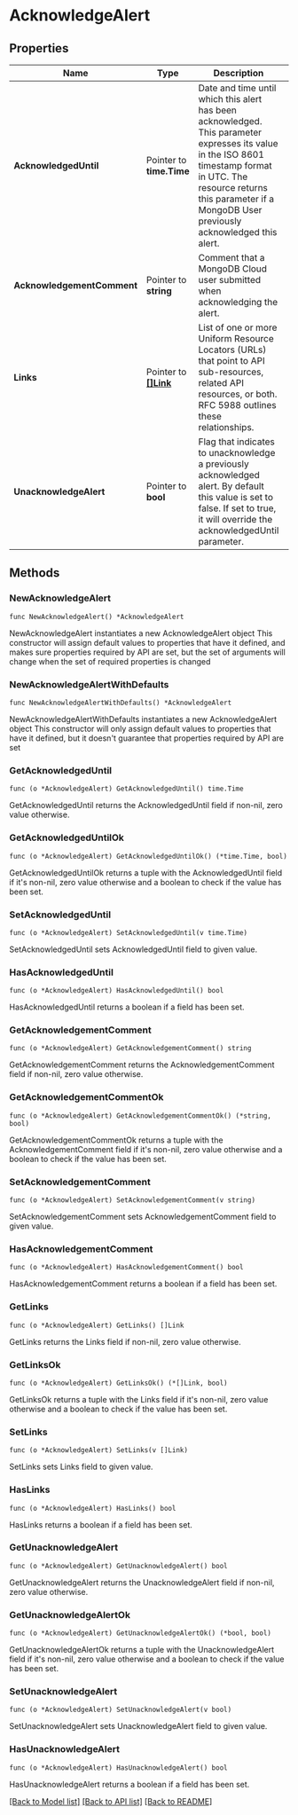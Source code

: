 # AcknowledgeAlert

## Properties

Name | Type | Description | Notes
------------ | ------------- | ------------- | -------------
**AcknowledgedUntil** | Pointer to **time.Time** | Date and time until which this alert has been acknowledged. This parameter expresses its value in the ISO 8601 timestamp format in UTC. The resource returns this parameter if a MongoDB User previously acknowledged this alert. | [optional] 
**AcknowledgementComment** | Pointer to **string** | Comment that a MongoDB Cloud user submitted when acknowledging the alert. | [optional] 
**Links** | Pointer to [**[]Link**](Link.md) | List of one or more Uniform Resource Locators (URLs) that point to API sub-resources, related API resources, or both. RFC 5988 outlines these relationships. | [optional] [readonly] 
**UnacknowledgeAlert** | Pointer to **bool** | Flag that indicates to unacknowledge a previously acknowledged alert. By default this value is set to false. If set to true, it will override the acknowledgedUntil parameter. | [optional] 

## Methods

### NewAcknowledgeAlert

`func NewAcknowledgeAlert() *AcknowledgeAlert`

NewAcknowledgeAlert instantiates a new AcknowledgeAlert object
This constructor will assign default values to properties that have it defined,
and makes sure properties required by API are set, but the set of arguments
will change when the set of required properties is changed

### NewAcknowledgeAlertWithDefaults

`func NewAcknowledgeAlertWithDefaults() *AcknowledgeAlert`

NewAcknowledgeAlertWithDefaults instantiates a new AcknowledgeAlert object
This constructor will only assign default values to properties that have it defined,
but it doesn't guarantee that properties required by API are set

### GetAcknowledgedUntil

`func (o *AcknowledgeAlert) GetAcknowledgedUntil() time.Time`

GetAcknowledgedUntil returns the AcknowledgedUntil field if non-nil, zero value otherwise.

### GetAcknowledgedUntilOk

`func (o *AcknowledgeAlert) GetAcknowledgedUntilOk() (*time.Time, bool)`

GetAcknowledgedUntilOk returns a tuple with the AcknowledgedUntil field if it's non-nil, zero value otherwise
and a boolean to check if the value has been set.

### SetAcknowledgedUntil

`func (o *AcknowledgeAlert) SetAcknowledgedUntil(v time.Time)`

SetAcknowledgedUntil sets AcknowledgedUntil field to given value.

### HasAcknowledgedUntil

`func (o *AcknowledgeAlert) HasAcknowledgedUntil() bool`

HasAcknowledgedUntil returns a boolean if a field has been set.
### GetAcknowledgementComment

`func (o *AcknowledgeAlert) GetAcknowledgementComment() string`

GetAcknowledgementComment returns the AcknowledgementComment field if non-nil, zero value otherwise.

### GetAcknowledgementCommentOk

`func (o *AcknowledgeAlert) GetAcknowledgementCommentOk() (*string, bool)`

GetAcknowledgementCommentOk returns a tuple with the AcknowledgementComment field if it's non-nil, zero value otherwise
and a boolean to check if the value has been set.

### SetAcknowledgementComment

`func (o *AcknowledgeAlert) SetAcknowledgementComment(v string)`

SetAcknowledgementComment sets AcknowledgementComment field to given value.

### HasAcknowledgementComment

`func (o *AcknowledgeAlert) HasAcknowledgementComment() bool`

HasAcknowledgementComment returns a boolean if a field has been set.
### GetLinks

`func (o *AcknowledgeAlert) GetLinks() []Link`

GetLinks returns the Links field if non-nil, zero value otherwise.

### GetLinksOk

`func (o *AcknowledgeAlert) GetLinksOk() (*[]Link, bool)`

GetLinksOk returns a tuple with the Links field if it's non-nil, zero value otherwise
and a boolean to check if the value has been set.

### SetLinks

`func (o *AcknowledgeAlert) SetLinks(v []Link)`

SetLinks sets Links field to given value.

### HasLinks

`func (o *AcknowledgeAlert) HasLinks() bool`

HasLinks returns a boolean if a field has been set.
### GetUnacknowledgeAlert

`func (o *AcknowledgeAlert) GetUnacknowledgeAlert() bool`

GetUnacknowledgeAlert returns the UnacknowledgeAlert field if non-nil, zero value otherwise.

### GetUnacknowledgeAlertOk

`func (o *AcknowledgeAlert) GetUnacknowledgeAlertOk() (*bool, bool)`

GetUnacknowledgeAlertOk returns a tuple with the UnacknowledgeAlert field if it's non-nil, zero value otherwise
and a boolean to check if the value has been set.

### SetUnacknowledgeAlert

`func (o *AcknowledgeAlert) SetUnacknowledgeAlert(v bool)`

SetUnacknowledgeAlert sets UnacknowledgeAlert field to given value.

### HasUnacknowledgeAlert

`func (o *AcknowledgeAlert) HasUnacknowledgeAlert() bool`

HasUnacknowledgeAlert returns a boolean if a field has been set.

[[Back to Model list]](../README.md#documentation-for-models) [[Back to API list]](../README.md#documentation-for-api-endpoints) [[Back to README]](../README.md)


